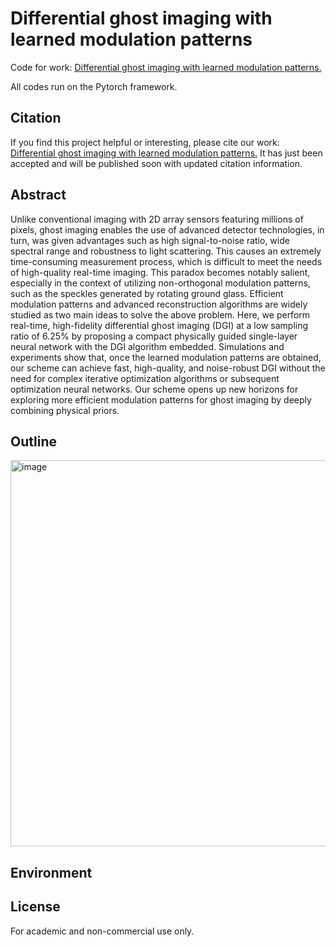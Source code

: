 # Differential ghost imaging with learned modulation patterns
Code for work: [Differential ghost imaging with learned modulation patterns.](https://journals.aps.org/prapplied/accepted/4f076A44A6813704445339e6202eabc330afb6f06)

All codes run on the Pytorch framework.

## Citation
If you find this project helpful or interesting, please cite our work: [Differential ghost imaging with learned modulation patterns.](https://journals.aps.org/prapplied/accepted/4f076A44A6813704445339e6202eabc330afb6f06)
It has just been accepted and will be published soon with updated citation information.

## Abstract
Unlike conventional imaging with 2D array sensors featuring millions of pixels, ghost imaging enables the use of advanced detector technologies, in turn, was given advantages such as high signal-to-noise ratio, wide spectral range and robustness to light scattering. This causes an extremely time-consuming measurement process, which is difficult to meet the needs of high-quality real-time imaging. This paradox becomes notably salient, especially in the context of utilizing non-orthogonal modulation patterns, such as the speckles generated by rotating ground glass. Efficient modulation patterns and advanced reconstruction algorithms are widely studied as two main ideas to solve the above problem. Here, we perform real-time, high-fidelity differential ghost imaging (DGI) at a low sampling ratio of 6.25\% by proposing a compact physically guided single-layer neural network with the DGI algorithm embedded. Simulations and experiments show that, once the learned modulation patterns are obtained, our scheme can achieve fast, high-quality, and noise-robust DGI without the need for complex iterative optimization algorithms or subsequent optimization neural networks. Our scheme opens up new horizons for exploring more efficient modulation patterns for ghost imaging by deeply combining physical priors.

## Outline
<img width="618" alt="image" src="https://github.com/emrysxw/DGI-SLNN/assets/45096198/689b6a84-5768-466b-b41e-209825ea4326">

## Environment

## License
For academic and non-commercial use only.
